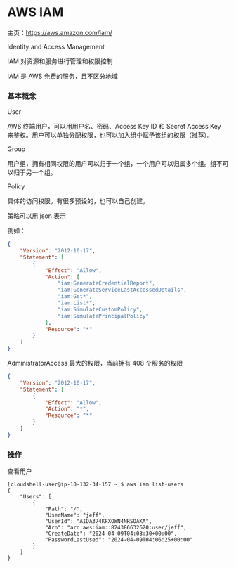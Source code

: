 # AWS IAM



主页：https://aws.amazon.com/iam/

Identity and Access Management

IAM 对资源和服务进行管理和权限控制

IAM 是 AWS 免费的服务，且不区分地域

### 基本概念

User 

AWS 终端用户，可以用用户名、密码、Access Key ID 和 Secret Access Key 来鉴权。用户可以单独分配权限，也可以加入组中赋予该组的权限（推荐）。

Group 

用户组，拥有相同权限的用户可以归于一个组，一个用户可以归属多个组。组不可以归于另一个组。



Policy

具体的访问权限。有很多预设的，也可以自己创建。

策略可以用 json 表示

例如：

```json
{
    "Version": "2012-10-17",
    "Statement": [
        {
            "Effect": "Allow",
            "Action": [
                "iam:GenerateCredentialReport",
                "iam:GenerateServiceLastAccessedDetails",
                "iam:Get*",
                "iam:List*",
                "iam:SimulateCustomPolicy",
                "iam:SimulatePrincipalPolicy"
            ],
            "Resource": "*"
        }
    ]
}
```

AdministratorAccess 最大的权限，当前拥有 408 个服务的权限

```json
{
    "Version": "2012-10-17",
    "Statement": [
        {
            "Effect": "Allow",
            "Action": "*",
            "Resource": "*"
        }
    ]
}
```

### 操作

查看用户 

```
[cloudshell-user@ip-10-132-34-157 ~]$ aws iam list-users
{
    "Users": [
        {
            "Path": "/",
            "UserName": "jeff",
            "UserId": "AIDA374KFXOWN4NRSOAKA",
            "Arn": "arn:aws:iam::824386632620:user/jeff",
            "CreateDate": "2024-04-09T04:03:30+00:00",
            "PasswordLastUsed": "2024-04-09T04:06:25+00:00"
        }
    ]
}
```